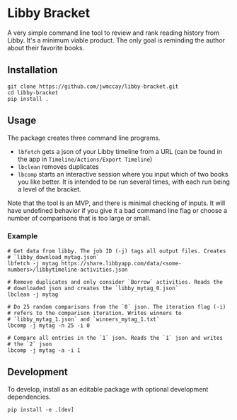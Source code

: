 # Libby Bracket

A very simple command line tool to review and rank reading history from Libby. It's a minimum viable product. The only goal is reminding the author about their favorite books.

## Installation

```shell
git clone https://github.com/jwmccay/libby-bracket.git
cd libby-bracket
pip install .
```

## Usage

The package creates three command line programs.
- `lbfetch` gets a json of your Libby timeline from a URL (can be found in the app in `Timeline/Actions/Export Timeline`)
- `lbclean` removes duplicates
- `lbcomp` starts an interactive session where you input which of two books you like better. It is intended to be run several times, with each run being a level of the bracket.

Note that the tool is an MVP, and there is minimal checking of inputs. It will have undefined behavior if you give it a bad command line flag or choose a number of comparisons that is too large or small.

### Example

```shell
# Get data from libby. The job ID (-j) tags all output files. Creates
# `libby_download_mytag.json`
lbfetch -j mytag https://share.libbyapp.com/data/<some-numbers>/libbytimeline-activities.json

# Remove duplicates and only consider `Borrow` activities. Reads the
# downloaded json and creates the `libby_mytag_0.json`
lbclean -j mytag

# Do 25 random comparisons from the `0` json. The iteration flag (-i)
# refers to the comparison iteration. Writes winners to
# `libby_mytag_1.json` and `winners_mytag_1.txt`
lbcomp -j mytag -n 25 -i 0

# Compare all entries in the `1` json. Reads the `1` json and writes
# the `2` json
lbcomp -j mytag -a -i 1
```

## Development

To develop, install as an editable package with optional development dependencies.

```shell
pip install -e .[dev]
```